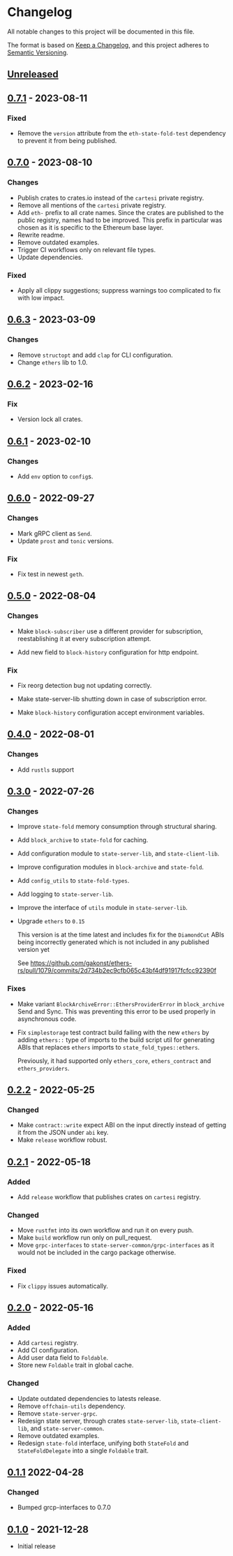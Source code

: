 # Changelog
All notable changes to this project will be documented in this file.

The format is based on [Keep a Changelog](https://keepachangelog.com/en/1.0.0/),
and this project adheres to [Semantic Versioning](https://semver.org/spec/v2.0.0.html).


## [Unreleased]

## [0.7.1] - 2023-08-11
### Fixed
- Remove the `version` attribute from the `eth-state-fold-test` dependency to prevent it from being published.

## [0.7.0] - 2023-08-10
### Changes
- Publish crates to crates.io instead of the `cartesi` private registry.
- Remove all mentions of the `cartesi` private registry.
- Add `eth-` prefix to all crate names. Since the crates are published
to the public registry, names had to be improved. This prefix in
particular was chosen as it is specific to the Ethereum base layer.
- Rewrite readme.
- Remove outdated examples.
- Trigger CI workflows only on relevant file types.
- Update dependencies.

### Fixed
- Apply all clippy suggestions; suppress warnings too complicated to
fix with low impact.


## [0.6.3] - 2023-03-09
### Changes
- Remove `structopt` and add `clap` for CLI configuration.
- Change `ethers` lib to 1.0.


## [0.6.2] - 2023-02-16
### Fix
- Version lock all crates.


## [0.6.1] - 2023-02-10
### Changes
- Add `env` option to `config`s.


## [0.6.0] - 2022-09-27
### Changes
- Mark gRPC client as `Send`.
- Update `prost` and `tonic` versions.

### Fix
- Fix test in newest `geth`.


## [0.5.0] - 2022-08-04
### Changes
- Make `block-subscriber` use a different provider for subscription,
reestablishing it at every subscription attempt.

- Add new field to `block-history` configuration for http endpoint.

### Fix
- Fix reorg detection bug not updating correctly.

- Make state-server-lib shutting down in case of subscription error.

- Make `block-history` configuration accept environment variables.


## [0.4.0] - 2022-08-01
### Changes
- Add `rustls` support

## [0.3.0] - 2022-07-26
### Changes
- Improve `state-fold` memory consumption through structural sharing.

- Add `block_archive` to `state-fold` for caching.

- Add configuration module to `state-server-lib`, and `state-client-lib`.

- Improve configuration modules in `block-archive` and `state-fold`.

- Add `config_utils` to `state-fold-types`.

- Add logging to `state-server-lib`.

- Improve the interface of `utils` module in `state-server-lib`.

- Upgrade `ethers` to `0.15`

  This version is at the time latest and includes fix for the `DiamondCut` ABIs being incorrectly generated which is not included in any published version yet

  See https://github.com/gakonst/ethers-rs/pull/1079/commits/2d734b2ec9cfb065c43bf4df91917fcfcc92390f

### Fixes
- Make variant `BlockArchiveError::EthersProviderError` in `block_archive` Send and Sync. This was preventing this error to be used properly in asynchronous code.

- Fix `simplestorage` test contract build failing with the new `ethers` by adding `ethers::` type of imports to the build script util for generating ABIs that replaces `ethers` imports to `state_fold_types::ethers`.

  Previously, it had supported only `ethers_core`, `ethers_contract` and `ethers_providers`.


## [0.2.2] - 2022-05-25
### Changed
- Make `contract::write` expect ABI on the input directly instead of getting it from the JSON under `abi` key.
- Make `release` workflow robust.

## [0.2.1] - 2022-05-18
### Added
- Add `release` workflow that publishes crates on `cartesi` registry.

### Changed
- Move `rustfmt` into its own workflow and run it on every push.
- Make `build` workflow run only on pull_request.
- Move `grpc-interfaces` to `state-server-common/grpc-interfaces` as it would not be included in the cargo package otherwise.

### Fixed
- Fix `clippy` issues automatically.

## [0.2.0] - 2022-05-16
### Added
- Add `cartesi` registry.
- Add CI configuration.
- Add user data field to `Foldable`.
- Store new `Foldable` trait in global cache.

### Changed
- Update outdated dependencies to latests release.
- Remove `offchain-utils` dependency.
- Remove `state-server-grpc`.
- Redesign state server, through crates `state-server-lib`, `state-client-lib`, and `state-server-common`.
- Remove outdated examples.
- Redesign `state-fold` interface, unifying both `StateFold` and `StateFoldDelegate` into a single `Foldable` trait.


## [0.1.1] 2022-04-28
### Changed
- Bumped grcp-interfaces to 0.7.0

## [0.1.0] - 2021-12-28
- Initial release

[Unreleased]: https://github.com/cartesi/state-fold/compare/v0.7.1...HEAD
[0.7.1]: https://github.com/cartesi/state-fold/compare/v0.7.0...v0.7.1
[0.7.0]: https://github.com/cartesi/state-fold/compare/v0.6.3...v0.7.0
[0.6.3]: https://github.com/cartesi/state-fold/compare/v0.6.2...v0.6.3
[0.6.2]: https://github.com/cartesi/state-fold/compare/v0.6.1...v0.6.2
[0.6.1]: https://github.com/cartesi/state-fold/compare/v0.6.0...v0.6.1
[0.6.0]: https://github.com/cartesi/state-fold/compare/v0.5.0...v0.6.0
[0.5.0]: https://github.com/cartesi/state-fold/compare/v0.4.0...v0.5.0
[0.4.0]: https://github.com/cartesi/state-fold/compare/v0.3.0...v0.4.0
[0.3.0]: https://github.com/cartesi/state-fold/compare/v0.2.2...v0.3.0
[0.2.2]: https://github.com/cartesi/state-fold/compare/v0.2.1...v0.2.2
[0.2.1]: https://github.com/cartesi/state-fold/compare/v0.2.0...v0.2.1
[0.2.0]: https://github.com/cartesi/state-fold/compare/v0.1.1...v0.2.0
[0.1.1]: https://github.com/cartesi/state-fold/compare/v0.1.0...v0.1.1
[0.1.0]: https://github.com/cartesi/state-fold/releases/tag/v0.1.0

